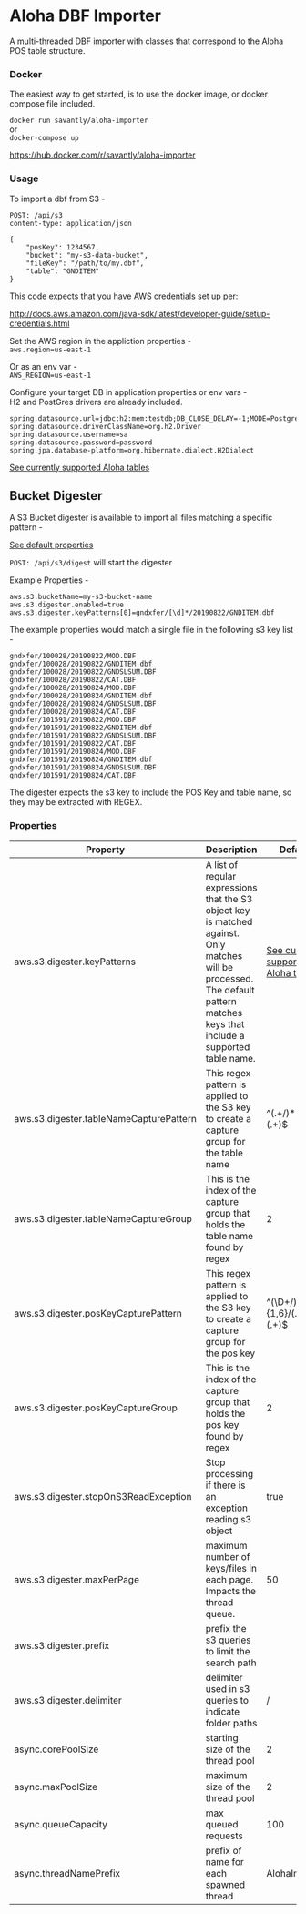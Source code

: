 # Aloha DBF Importer  

A multi-threaded DBF importer with classes that correspond to the Aloha POS table structure.  


### Docker
The easiest way to get started, is to use the docker image, or docker compose file included.  

`docker run savantly/aloha-importer`  
or  
`docker-compose up`  

https://hub.docker.com/r/savantly/aloha-importer

### Usage  
To import a dbf from S3 -  

`POST: /api/s3`  
`content-type: application/json`

```
{
	"posKey": 1234567,
	"bucket": "my-s3-data-bucket",
	"fileKey": "/path/to/my.dbf",
	"table": "GNDITEM"
}
```

This code expects that you have AWS credentials set up per:  

http://docs.aws.amazon.com/java-sdk/latest/developer-guide/setup-credentials.html  

Set the AWS region in the appliction properties -  
`aws.region=us-east-1`

Or as an env var -  
`AWS_REGION=us-east-1`  

Configure your target DB in application properties or env vars -  
H2 and PostGres drivers are already included.  

```
spring.datasource.url=jdbc:h2:mem:testdb;DB_CLOSE_DELAY=-1;MODE=PostgreSQL
spring.datasource.driverClassName=org.h2.Driver
spring.datasource.username=sa
spring.datasource.password=password
spring.jpa.database-platform=org.hibernate.dialect.H2Dialect
```


[See currently supported Aloha tables](./src/main/java/net/savantly/aloha/importer/dbf/AlohaTable.java)


## Bucket Digester
A S3 Bucket digester is available to import all files matching a specific pattern -  

[See default properties](./src/main/java/net/savantly/aloha/importer/aws/AwsConfigProperties.java)  

`POST: /api/s3/digest` will start the digester 


Example Properties -  

```
aws.s3.bucketName=my-s3-bucket-name
aws.s3.digester.enabled=true
aws.s3.digester.keyPatterns[0]=gndxfer/[\d]*/20190822/GNDITEM.dbf
```

The example properties would match a single file in the following s3 key list -  

```
gndxfer/100028/20190822/MOD.DBF
gndxfer/100028/20190822/GNDITEM.dbf
gndxfer/100028/20190822/GNDSLSUM.DBF
gndxfer/100028/20190822/CAT.DBF
gndxfer/100028/20190824/MOD.DBF
gndxfer/100028/20190824/GNDITEM.dbf
gndxfer/100028/20190824/GNDSLSUM.DBF
gndxfer/100028/20190824/CAT.DBF
gndxfer/101591/20190822/MOD.DBF
gndxfer/101591/20190822/GNDITEM.dbf
gndxfer/101591/20190822/GNDSLSUM.DBF
gndxfer/101591/20190822/CAT.DBF
gndxfer/101591/20190824/MOD.DBF
gndxfer/101591/20190824/GNDITEM.dbf
gndxfer/101591/20190824/GNDSLSUM.DBF
gndxfer/101591/20190824/CAT.DBF
```

The digester expects the s3 key to include the POS Key and table name, so they may be extracted with REGEX.  

### Properties  


| Property 	| Description 	| Default 	|
|-	|-	|-	|
| aws.s3.digester.keyPatterns |  A list of regular expressions that the S3 object key is matched against. Only matches will be processed. The default pattern matches keys that include a supported table name.	| [See currently supported Aloha tables](./src/main/java/net/savantly/aloha/importer/dbf/AlohaTable.java)	|
| aws.s3.digester.tableNameCapturePattern 	| This regex pattern is applied to the S3 key to create a capture group for the table name  	| ^(.+/)*(.+)\\.(.+)$ 	|
| aws.s3.digester.tableNameCaptureGroup 	| This is the index of the capture group that holds the table name found by regex  	| 2 	|
| aws.s3.digester.posKeyCapturePattern | This regex pattern is applied to the S3 key to create a capture group for the pos key | ^(\\D+/)*(\\d+){1,6}/(.+)\\.(.+)$
| aws.s3.digester.posKeyCaptureGroup | This is the index of the capture group that holds the pos key found by regex | 2 |
| aws.s3.digester.stopOnS3ReadException | Stop processing if there is an exception reading s3 object | true |
| aws.s3.digester.maxPerPage | maximum number of keys/files in each page. Impacts the thread queue. | 50 |
| aws.s3.digester.prefix | prefix the s3 queries to limit the search path |  |
| aws.s3.digester.delimiter | delimiter  used in s3 queries to indicate folder paths | / |
| async.corePoolSize | starting size of the thread pool | 2 |
| async.maxPoolSize | maximum size of the thread pool | 2 |
| async.queueCapacity | max queued requests | 100 |
| async.threadNamePrefix | prefix of name for each spawned thread | AlohaImport- |



